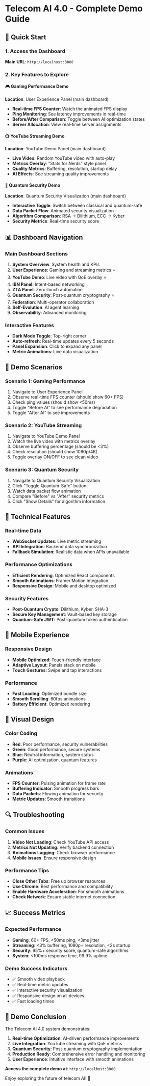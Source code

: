 # Telecom AI 4.0 - Complete Demo Guide

## 🚀 Quick Start

### 1. Access the Dashboard
**Main URL**: `http://localhost:3000`

### 2. Key Features to Explore

#### 🎮 Gaming Performance Demo
**Location**: User Experience Panel (main dashboard)
- **Real-time FPS Counter**: Watch the animated FPS display
- **Ping Monitoring**: See latency improvements in real-time
- **Before/After Comparison**: Toggle between AI optimization states
- **Server Allocation**: View real-time server assignments

#### 📺 YouTube Streaming Demo
**Location**: YouTube Demo Panel (main dashboard)
- **Live Video**: Random YouTube video with auto-play
- **Metrics Overlay**: "Stats for Nerds" style panel
- **Quality Metrics**: Buffering, resolution, startup delay
- **AI Effects**: See streaming quality improvements

#### 🔐 Quantum Security Demo
**Location**: Quantum Security Visualization (main dashboard)
- **Interactive Toggle**: Switch between classical and quantum-safe
- **Data Packet Flow**: Animated security visualization
- **Algorithm Comparison**: RSA → Dilithium, ECC → Kyber
- **Security Metrics**: Real-time security score

## 📊 Dashboard Navigation

### Main Dashboard Sections
1. **System Overview**: System health and KPIs
2. **User Experience**: Gaming and streaming metrics ⭐
3. **YouTube Demo**: Live video with QoE overlay ⭐
4. **IBN Panel**: Intent-based networking
5. **ZTA Panel**: Zero-touch automation
6. **Quantum Security**: Post-quantum cryptography ⭐
7. **Federation**: Multi-operator collaboration
8. **Self-Evolution**: AI agent learning
9. **Observability**: Advanced monitoring

### Interactive Features
- **Dark Mode Toggle**: Top-right corner
- **Auto-refresh**: Real-time updates every 5 seconds
- **Panel Expansion**: Click to expand any panel
- **Metric Animations**: Live data visualization

## 🎯 Demo Scenarios

### Scenario 1: Gaming Performance
1. Navigate to User Experience Panel
2. Observe real-time FPS counter (should show 60+ FPS)
3. Check ping values (should show <50ms)
4. Toggle "Before AI" to see performance degradation
5. Toggle "After AI" to see improvements

### Scenario 2: YouTube Streaming
1. Navigate to YouTube Demo Panel
2. Watch the live video with metrics overlay
3. Observe buffering percentage (should be <3%)
4. Check resolution (should show 1080p/4K)
5. Toggle overlay ON/OFF to see clean video

### Scenario 3: Quantum Security
1. Navigate to Quantum Security Visualization
2. Click "Toggle Quantum-Safe" button
3. Watch data packet flow animation
4. Compare "Before" vs "After" security metrics
5. Click "Show Details" for algorithm information

## 🔧 Technical Features

### Real-time Data
- **WebSocket Updates**: Live metric streaming
- **API Integration**: Backend data synchronization
- **Fallback Simulation**: Realistic data when APIs unavailable

### Performance Optimizations
- **Efficient Rendering**: Optimized React components
- **Smooth Animations**: Framer Motion integration
- **Responsive Design**: Mobile and desktop optimized

### Security Features
- **Post-Quantum Crypto**: Dilithium, Kyber, SHA-3
- **Secure Key Management**: Vault-based key storage
- **Quantum-Safe JWT**: Post-quantum token authentication

## 📱 Mobile Experience

### Responsive Design
- **Mobile Optimized**: Touch-friendly interface
- **Adaptive Layout**: Panels stack on mobile
- **Touch Gestures**: Swipe and tap interactions

### Performance
- **Fast Loading**: Optimized bundle size
- **Smooth Scrolling**: 60fps animations
- **Battery Efficient**: Optimized rendering

## 🎨 Visual Design

### Color Coding
- **Red**: Poor performance, security vulnerabilities
- **Green**: Good performance, secure systems
- **Blue**: Neutral information, system status
- **Purple**: AI optimization, quantum features

### Animations
- **FPS Counter**: Pulsing animation for frame rate
- **Buffering Indicator**: Smooth progress bars
- **Data Packets**: Flowing animation for security
- **Metric Updates**: Smooth transitions

## 🔍 Troubleshooting

### Common Issues
1. **Video Not Loading**: Check YouTube API access
2. **Metrics Not Updating**: Verify backend connection
3. **Animations Lagging**: Check browser performance
4. **Mobile Issues**: Ensure responsive design

### Performance Tips
- **Close Other Tabs**: Free up browser resources
- **Use Chrome**: Best performance and compatibility
- **Enable Hardware Acceleration**: For smooth animations
- **Check Network**: Ensure stable internet connection

## 📈 Success Metrics

### Expected Performance
- **Gaming**: 60+ FPS, <50ms ping, <3ms jitter
- **Streaming**: <3% buffering, 1080p+ resolution, <2s startup
- **Security**: 95%+ security score, quantum-safe algorithms
- **System**: <100ms response time, 99.9% uptime

### Demo Success Indicators
- ✅ Smooth video playback
- ✅ Real-time metric updates
- ✅ Interactive security visualization
- ✅ Responsive design on all devices
- ✅ Fast loading times

## 🎉 Demo Conclusion

The Telecom AI 4.0 system demonstrates:
1. **Real-time Optimization**: AI-driven performance improvements
2. **Live Integration**: YouTube streaming with QoE metrics
3. **Quantum Security**: Post-quantum cryptography implementation
4. **Production Ready**: Comprehensive error handling and monitoring
5. **User Experience**: Intuitive interface with smooth animations

**Access the complete demo at**: `http://localhost:3000`

Enjoy exploring the future of telecom AI! 🚀




